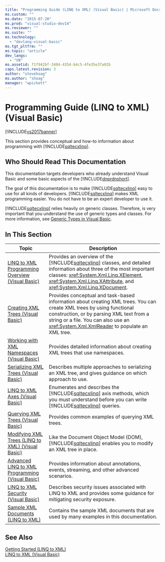 ```yaml
---
title: "Programming Guide (LINQ to XML) (Visual Basic) | Microsoft Docs"
ms.custom: ""
ms.date: "2015-07-20"
ms.prod: "visual-studio-dev14"
ms.reviewer: ""
ms.suite: ""
ms.technology: 
  - "devlang-visual-basic"
ms.tgt_pltfrm: ""
ms.topic: "article"
dev_langs: 
  - "VB"
ms.assetid: f1f942bf-3404-4354-b4c5-4fe35e37a02b
caps.latest.revision: 3
author: "stevehoag"
ms.author: "shoag"
manager: "wpickett"
---
```

# Programming Guide (LINQ to XML) (Visual Basic)
[!INCLUDE[vs2017banner](../../../../visual-basic/includes/vs2017banner.md)]

This section provides conceptual and how-to information about programming with [!INCLUDE[sqltecxlinq](../../../../csharp/programming-guide/concepts/linq/includes/sqltecxlinq-md.md)].  
  
## Who Should Read This Documentation  
 This documentation targets developers who already understand Visual Basic and some basic aspects of the [!INCLUDE[dnprdnshort](../../../../csharp/getting-started/includes/dnprdnshort-md.md)].  
  
 The goal of this documentation is to make [!INCLUDE[sqltecxlinq](../../../../csharp/programming-guide/concepts/linq/includes/sqltecxlinq-md.md)] easy to use for all kinds of developers. [!INCLUDE[sqltecxlinq](../../../../csharp/programming-guide/concepts/linq/includes/sqltecxlinq-md.md)] makes XML programming easier. You do not have to be an expert developer to use it.  
  
 [!INCLUDE[sqltecxlinq](../../../../csharp/programming-guide/concepts/linq/includes/sqltecxlinq-md.md)] relies heavily on generic classes. Therefore, is very important that you understand the use of generic types and classes. For more information, see [Generic Types in Visual Basic](../../../../visual-basic/programming-guide/language-features/data-types/generic-types.md).  
  
## In This Section  
  
|Topic|Description|  
|-----------|-----------------|  
|[LINQ to XML Programming Overview (Visual Basic)](../../../../visual-basic/programming-guide/concepts/linq/linq-to-xml-programming-overview.md)|Provides an overview of the [!INCLUDE[sqltecxlinq](../../../../csharp/programming-guide/concepts/linq/includes/sqltecxlinq-md.md)] classes, and detailed information about three of the most important classes: <xref:System.Xml.Linq.XElement>, <xref:System.Xml.Linq.XAttribute>, and <xref:System.Xml.Linq.XDocument>.|  
|[Creating XML Trees (Visual Basic)](../../../../visual-basic/programming-guide/concepts/linq/creating-xml-trees.md)|Provides conceptual and task-based information about creating XML trees. You can create XML trees by using functional construction, or by parsing XML text from a string or a file. You can also use an <xref:System.Xml.XmlReader> to populate an XML tree.|  
|[Working with XML Namespaces (Visual Basic)](../../../../visual-basic/programming-guide/concepts/linq/working-with-xml-namespaces.md)|Provides detailed information about creating XML trees that use namespaces.|  
|[Serializing XML Trees (Visual Basic)](../../../../visual-basic/programming-guide/concepts/linq/serializing-xml-trees.md)|Describes multiple approaches to serializing an XML tree, and gives guidance on which approach to use.|  
|[LINQ to XML Axes (Visual Basic)](../../../../visual-basic/programming-guide/concepts/linq/linq-to-xml-axes.md)|Enumerates and describes the [!INCLUDE[sqltecxlinq](../../../../csharp/programming-guide/concepts/linq/includes/sqltecxlinq-md.md)] axis methods, which you must understand before you can write [!INCLUDE[sqltecxlinq](../../../../csharp/programming-guide/concepts/linq/includes/sqltecxlinq-md.md)] queries.|  
|[Querying XML Trees (Visual Basic)](../../../../visual-basic/programming-guide/concepts/linq/querying-xml-trees.md)|Provides common examples of querying XML trees.|  
|[Modifying XML Trees (LINQ to XML) (Visual Basic)](../../../../visual-basic/programming-guide/concepts/linq/modifying-xml-trees-linq-to-xml.md)|Like the Document Object Model (DOM), [!INCLUDE[sqltecxlinq](../../../../csharp/programming-guide/concepts/linq/includes/sqltecxlinq-md.md)] enables you to modify an XML tree in place.|  
|[Advanced LINQ to XML Programming (Visual Basic)](../../../../visual-basic/programming-guide/concepts/linq/advanced-linq-to-xml-programming.md)|Provides information about annotations, events, streaming, and other advanced scenarios.|  
|[LINQ to XML Security (Visual Basic)](../../../../visual-basic/programming-guide/concepts/linq/linq-to-xml-security.md)|Describes security issues associated with LINQ to XML and provides some guidance for mitigating security exposure.|  
|[Sample XML Documents (LINQ to XML)](../../../../visual-basic/programming-guide/concepts/linq/sample-xml-documents-linq-to-xml.md)|Contains the sample XML documents that are used by many examples in this documentation.|  
  
## See Also  
 [Getting Started (LINQ to XML)](../../../../visual-basic/programming-guide/concepts/linq/getting-started-linq-to-xml.md)   
 [LINQ to XML (Visual Basic)](../../../../visual-basic/programming-guide/concepts/linq/linq-to-xml.md)